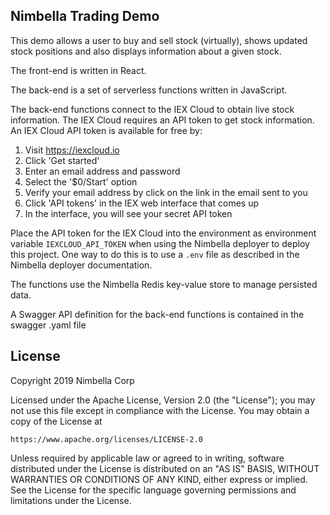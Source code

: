 ## Nimbella Trading Demo ##

This demo allows a user to buy and sell stock (virtually), shows updated stock positions and also displays information about a given stock.

The front-end is written in React.

The back-end is a set of serverless functions written in JavaScript.

The back-end functions connect to the IEX Cloud to obtain live stock information. The IEX Cloud requires an API token to get stock information. An IEX Cloud API token is available for free by:

1. Visit https://iexcloud.io
2. Click 'Get started'
3. Enter an email address and password
4. Select the '$0/Start' option
5. Verify your email address by click on the link in the email sent to you
6. Click 'API tokens' in the IEX web interface that comes up
7. In the interface, you will see your secret API token

Place the API token for the IEX Cloud into the environment as environment variable `IEXCLOUD_API_TOKEN` when using the Nimbella deployer to deploy this project.  One way to do this is to use a `.env` file as described in the Nimbella deployer documentation.

The functions use the Nimbella Redis key-value store to manage persisted data.

A Swagger API definition for the back-end functions is contained in the swagger .yaml file

## License ##

Copyright 2019 Nimbella Corp

Licensed under the Apache License, Version 2.0 (the "License");
you may not use this file except in compliance with the License.
You may obtain a copy of the License at

    https://www.apache.org/licenses/LICENSE-2.0

Unless required by applicable law or agreed to in writing, software
distributed under the License is distributed on an "AS IS" BASIS,
WITHOUT WARRANTIES OR CONDITIONS OF ANY KIND, either express or implied.
See the License for the specific language governing permissions and
limitations under the License.
